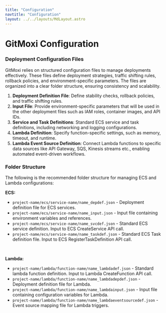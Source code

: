 ```yaml
---
title: "Configuration"
navtitle: "Configuration"
layout: ../../layouts/MdLayout.astro
---
```


# GitMoxi Configuration

### Deployment Configuration Files
GitMoxi relies on structured configuration files to manage deployments effectively. These files define deployment strategies, traffic shifting rules, rollback policies, and environment-specific parameters. The files are organized into a clear folder structure, ensuring consistency and scalability.

1. **Deployment Definition File**: Define stability checks, rollback policies, and traffic shifting rules.
2. **Input File**: Provide environment-specific parameters that will be used in the other deployment files such as IAM roles, container images, and API IDs.
3. **Service and Task Definitions**: Standard ECS service and task definitions, including networking and logging configurations.
4. **Lambda Definition**: Specify function-specific settings, such as memory, timeout, and runtime.
5. **Lambda Event Source Definition**: Connect Lambda functions to specific data sources like API Gateway, SQS, Kinesis streams etc., enabling automated event-driven workflows.

### Folder Structure
The following is the recommended folder structure for managing ECS and Lambda configurations:

**ECS:**
- `project-name/ecs/service-name/name_depdef.json` - Deployment definition file for ECS services.
- `project-name/ecs/service-name/name_input.json` - Input file containing environment variables and references.
- `project-name/ecs/service-name/name_svcdef.json` - Standard ECS service definition. Input to ECS CreateService API call.
- `project-name/ecs/service-name/name_taskdef.json` - Standard ECS Task definition file. Input to ECS RegisterTaskDefinition API call.

<br/>

**Lambda:**
- `project-name/lambda/function-name/name_lambdadef.json` - Standard lambda function definition. Input to Lambda CreateFunction API call.
- `project-name/lambda/function-name/name_lambdadepdef.json` - Deployment definition file for Lambda.
- `project-name/lambda/function-name/name_lambdainput.json` - Input file containing configuration variables for Lambda.
- `project-name/lambda/function-name/name_lambdaeventsourcedef.json` - Event source mapping file for Lambda triggers.